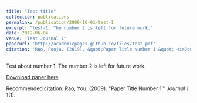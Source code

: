 ```yaml
---
title: "Test title"
collection: publications
permalink: /publication/2009-10-01-test-1
excerpt: 'test-1. The number 2 is left for future work.'
date: 2019-06-04
venue: 'Test Journal 1'
paperurl: 'http://academicpages.github.io/files/test.pdf'
citation: 'Rao, Pooja. (2019). &quot;Paper Title Number 1.&quot; <i>Journal 1</i>. 1(1).'
---
```

Test about number 1. The number 2 is left for future work.

[Download paper here](http://academicpages.github.io/files/test.pdf)

Recommended citation: Rao, You. (2009). "Paper Title Number 1." <i>Journal 1</i>. 1(1).
